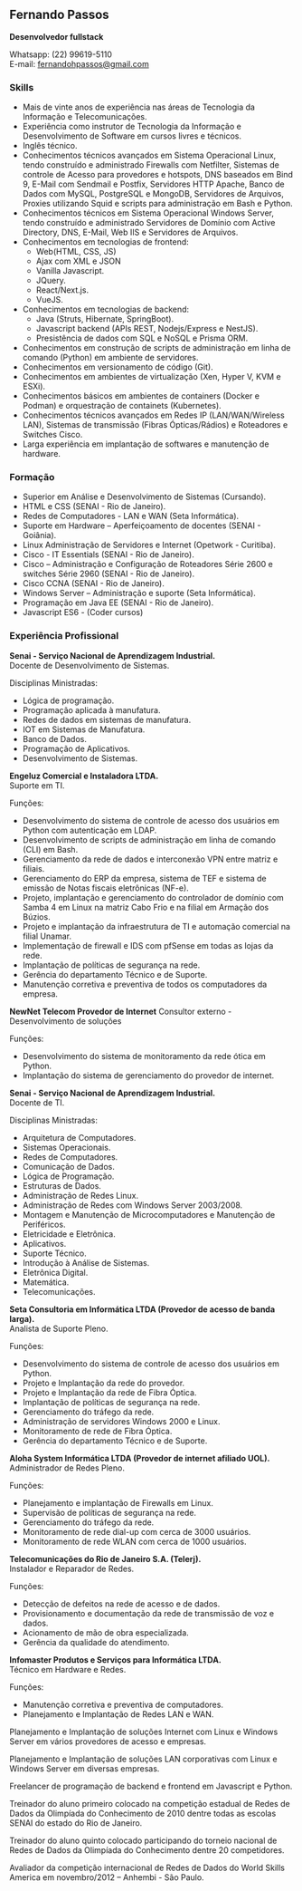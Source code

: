 ## **Fernando Passos**
**Desenvolvedor fullstack**

Whatsapp: (22) 99619-5110  
E-mail: [fernandohpassos@gmail.com](mailto:fernandohpsouza@gmail.com)

### **Skills**

- Mais de vinte anos de experiência nas áreas de Tecnologia da Informação e Telecomunicações.
- Experiência como instrutor de Tecnologia da Informação e Desenvolvimento de Software em cursos livres e técnicos.
- Inglês técnico.
- Conhecimentos técnicos avançados em Sistema Operacional Linux, tendo construído e administrado Firewalls com Netfilter, Sistemas de controle de Acesso para provedores e hotspots, DNS baseados em Bind 9, E-Mail com Sendmail e Postfix, Servidores HTTP Apache, Banco de Dados com MySQL, PostgreSQL e MongoDB, Servidores de Arquivos, Proxies utilizando Squid e scripts para administração em Bash e Python.
- Conhecimentos técnicos em Sistema Operacional Windows Server, tendo construído e administrado Servidores de Domínio com Active Directory, DNS, E-Mail, Web IIS e Servidores de Arquivos.
- Conhecimentos em tecnologias de frontend:
    - Web(HTML, CSS, JS)
    - Ajax com XML e JSON
    - Vanilla Javascript.
    - JQuery.
    - React/Next.js.
    - VueJS.
- Conhecimentos em tecnologias de backend:
    - Java (Struts, Hibernate, SpringBoot).
    - Javascript backend (APIs REST, Nodejs/Express e NestJS).
    - Presistência de dados com SQL e NoSQL e Prisma ORM.
- Conhecimentos em construção de scripts de administração em linha de comando (Python) em ambiente de servidores.
- Conhecimentos em versionamento de código (Git).
- Conhecimentos em ambientes de virtualização (Xen, Hyper V, KVM e ESXi).
- Conhecimentos básicos em ambientes de containers (Docker e Podman) e orquestração de containets (Kubernetes).
- Conhecimentos técnicos avançados em Redes IP (LAN/WAN/Wireless LAN), Sistemas de transmissão (Fibras Ópticas/Rádios) e Roteadores e Switches Cisco.
- Larga experiência em implantação de softwares e manutenção de hardware.

### **Formação**

- Superior em Análise e Desenvolvimento de Sistemas (Cursando).
- HTML e CSS (SENAI - Rio de Janeiro).
- Redes de Computadores - LAN e WAN (Seta Informática).
- Suporte em Hardware – Aperfeiçoamento de docentes (SENAI - Goiânia).
- Linux Administração de Servidores e Internet (Opetwork - Curitiba).
- Cisco - IT Essentials (SENAI - Rio de Janeiro).
- Cisco – Administração e Configuração de Roteadores Série 2600 e switches Série 2960 (SENAI - Rio de Janeiro).
- Cisco CCNA (SENAI - Rio de Janeiro).
- Windows Server – Administração e suporte (Seta Informática).
- Programação em Java EE (SENAI - Rio de Janeiro).
- Javascript ES6 - (Coder cursos)

### **Experiência Profissional**

**Senai - Serviço Nacional de Aprendizagem Industrial.**  
Docente de Desenvolvimento de Sistemas.

Disciplinas Ministradas:

- Lógica de programação.
- Programação aplicada à manufatura.
- Redes de dados em sistemas de manufatura.
- IOT em Sistemas de Manufatura.
- Banco de Dados.
- Programação de Aplicativos.
- Desenvolvimento de Sistemas.

**Engeluz Comercial e Instaladora LTDA.**  
Suporte em TI.

Funções:

- Desenvolvimento do sistema de controle de acesso dos usuários em Python com autenticação em LDAP.
- Desenvolvimento de scripts de administração em linha de comando (CLI) em Bash.
- Gerenciamento da rede de dados e interconexão VPN entre matriz e filiais.
- Gerenciamento do ERP da empresa, sistema de TEF e sistema de emissão de Notas fiscais eletrônicas (NF-e).
- Projeto, implantação e gerenciamento do controlador de domínio com Samba 4 em Linux na matriz Cabo Frio e na filial em Armação dos Búzios.
- Projeto e implantação da infraestrutura de TI e automação comercial na filial Unamar.
- Implementação de firewall e IDS com pfSense em todas as lojas da rede.
- Implantação de políticas de segurança na rede.
- Gerência do departamento Técnico e de Suporte.
- Manutenção corretiva e preventiva de todos os computadores da empresa.

**NewNet Telecom Provedor de Internet**
Consultor externo - Desenvolvimento de soluções

Funções:

- Desenvolvimento do sistema de monitoramento da rede ótica em Python.
- Implantação do sistema de gerenciamento do provedor de internet.

**Senai - Serviço Nacional de Aprendizagem Industrial.**  
Docente de TI.

Disciplinas Ministradas:

- Arquitetura de Computadores.
- Sistemas Operacionais.
- Redes de Computadores.
- Comunicação de Dados.
- Lógica de Programação.
- Estruturas de Dados.
- Administração de Redes Linux.
- Administração de Redes com Windows Server 2003/2008.
- Montagem e Manutenção de Microcomputadores e Manutenção de Periféricos.
- Eletricidade e Eletrônica.
- Aplicativos.
- Suporte Técnico.
- Introdução à Análise de Sistemas.
- Eletrônica Digital.
- Matemática.
- Telecomunicações.

**Seta Consultoria em Informática LTDA (Provedor de acesso de banda larga).**  
Analista de Suporte Pleno.

Funções:

- Desenvolvimento do sistema de controle de acesso dos usuários em Python.
- Projeto e Implantação da rede do provedor.
- Projeto e Implantação da rede de Fibra Óptica.
- Implantação de políticas de segurança na rede.
- Gerenciamento do tráfego da rede.
- Administração de servidores Windows 2000 e Linux.
- Monitoramento de rede de Fibra Óptica.
- Gerência do departamento Técnico e de Suporte.

**Aloha System Informática LTDA (Provedor de internet afiliado UOL).**  
Administrador de Redes Pleno.

Funções:

- Planejamento e implantação de Firewalls em Linux.
- Supervisão de políticas de segurança na rede.
- Gerenciamento do tráfego da rede.
- Monitoramento de rede dial-up com cerca de 3000 usuários.
- Monitoramento de rede WLAN com cerca de 1000 usuários.

**Telecomunicações do Rio de Janeiro S.A. (Telerj).**  
Instalador e Reparador de Redes.

Funções:

- Detecção de defeitos na rede de acesso e de dados.
- Provisionamento e documentação da rede de transmissão de voz e dados.
- Acionamento de mão de obra especializada.
- Gerência da qualidade do atendimento.

**Infomaster Produtos e Serviços para Informática LTDA.**  
Técnico em Hardware e Redes.

Funções:

- Manutenção corretiva e preventiva de computadores.
- Planejamento e Implantação de Redes LAN e WAN.

Planejamento e Implantação de soluções Internet com Linux e Windows Server em vários provedores de acesso e empresas.

Planejamento e Implantação de soluções LAN corporativas com Linux e Windows Server em diversas empresas.

Freelancer de programação de backend e frontend em Javascript e Python.

Treinador do aluno primeiro colocado na competição estadual de Redes de Dados da Olimpíada do Conhecimento de 2010 dentre todas as escolas SENAI do estado do Rio de Janeiro.

Treinador do aluno quinto colocado participando do torneio nacional de Redes de Dados da Olimpíada do Conhecimento dentre 20 competidores.

Avaliador da competição internacional de Redes de Dados do World Skills America em novembro/2012 – Anhembi - São Paulo.
